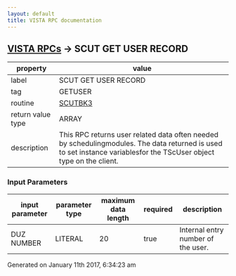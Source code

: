 ```yaml
---
layout: default
title: VISTA RPC documentation
---
```




## [VISTA RPCs](TableOfContent.md) &#8594; SCUT GET USER RECORD 

 property | value 
--- | --- 
 label | SCUT GET USER RECORD
 tag | GETUSER
 routine | [SCUTBK3](http://code.osehra.org/dox/Routine_SCUTBK3_source.html)
 return value type | ARRAY
 description | This RPC returns user related data often needed by schedulingmodules. The data returned is used to set instance variablesfor the TScUser object type on the client.

### Input Parameters

| input parameter | parameter type | maximum data length | required | description | 
| --- | --- | --- | --- | --- | 
| DUZ NUMBER | LITERAL | 20 | true | Internal entry number of the user. | 




Generated on January 11th 2017, 6:34:23 am